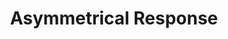 ---
inv_num: 2017-020
add_credit: 'Olia Lialina. Design by Manuel Berger! '
url: 2017-020-asymmetrical-response
title: 'Asymmetrical Response '
year: '2018'
display_year: '2018'
medium: '120 page book, CD, script, plastic LP sleeve.   '
dims: 30 x 30 cm
pitch: MASSIVE CATALOG 4 MASSIVE SHOW
ps:
live_url:
youtube:
related_code:
subheading: "(Catalog)"
download:
commission:
related: |-
  [4380] [2017-004-asymmetrical-response-reader-srf-039] 2017-004 Asymmetrical Response Reader: The Kitchen (SRF-039)
  [4390] [2017-041-asymmetrical-response-reader-ibiza] 2017-041 Asymmetrical Response Reader: Ibiza (SRF-041)
layout: things-i-made
---